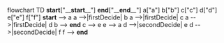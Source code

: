 flowchart TD
    __start__["\_\___start__\_\_"]
    __end__["\_\___end__\_\_"]
    a["a"]
    b["b"]
    c["c"]
    d["d"]
    e["e"]
    f["f"]
    __start__ --> a
    a -->|firstDecide| b
    a -->|firstDecide| c
    a -->|firstDecide| d
    b --> __end__
    c --> e
    e --> a
    d -->|secondDecide| e
    d -->|secondDecide| f
    f --> __end__